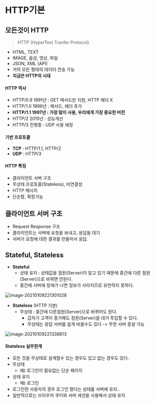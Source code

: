 # HTTP기본

## 모든것이 HTTP

> HTTP (HyperText Tranfer Protocol)

* HTML, TEXT
* IMAGE, 음성, 영상, 파일
* JSON, XML (API)
* 거의 모든 형태의 데이터 전송 가능
* **지금은 HTTP의 시대**



#### HTTP 역사

* HTTP/0.9 1991년 : GET 메서드만 지원, HTTP 헤더 X
* HTTP/1.0 1996년 : 메서드, 헤더 추가
* **HTTP/1.1 1997년 : 가장 많이 사용, 우리에게 가장 중요한 버전**
* HTTP/2 2015년 : 성능개선
* HTTP/3 진행중 : UDP 사용 예정



#### 기반 프로토콜

* **TCP** : HTTP/1.1, HTTP/2
* **UDP** : HTTP/3



#### HTTP 특징

* 클라이언트 서버 구조
* 무상태 프로토콜(Stateless), 비연결성
* HTTP 메시지
* 단순함, 확장가능

 

## 클라이언트 서버 구조

* Request Response 구조
* 클라이언트는 서버에 요청을 보내고, 응답을 대기
* 서버가 요청에 대한 결과를 만들어서 응답.



## Stateful, Stateless

* **Stateful**
  * 상태 유지 : 상태값을 점원(Server)이 알고 있기 때문에 중간에 다른 점원(Server)으로 바뀌면 안된다.
  * 중간에 서버에 장애가 나면 정보가 사라지므로 유연하지 못하다.

![image-20210109221301028](C:\study\back\memo\http\image-20210109221301028.png)



* **Stateless** (HTTP 기본)
  * 무상태 : 중간에 다른점원(Server)으로 바뀌어도 된다.
    * 갑자기 고객이 증가해도 점원(Server)을 대거 투입할 수 있다.
    * 무상태는 응답 서버를 쉽게 바꿀수도 있다 -> 무한 서버 증설 가능

![image-20210109221338813](C:\study\back\memo\http\image-20210109221338813.png)



#### Stateless 실무한계

* 모든 것을 무상태로 설계할수 있는 경우도 있고 없는 경우도 있다.
* 무상태
  * 예) 로그인이 필요없는 단순 페이지
* 상태 유지
  * 예) 로그인
* 로그인한 사용자의 경우 로그인 했다는 상태를 서버에 유지..
* 일반적으로는 브라우저 쿠키와 서버 세션을 사용해서 상태 유지